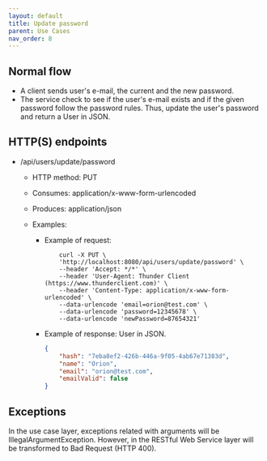```yaml
---
layout: default
title: Update password
parent: Use Cases
nav_order: 8
---
```


## Normal flow

* A client sends user's e-mail, the current and the new password.
* The service check to see if the user's e-mail exists and if the given password
  follow the password rules. Thus, update the user's password and return a
  User in JSON.

## HTTP(S) endpoints

* /api/users/update/password
  * HTTP method: PUT
  * Consumes: application/x-www-form-urlencoded
  * Produces: application/json
  * Examples:

    * Example of request:

        ```shell
            curl -X PUT \
            'http://localhost:8080/api/users/update/password' \
            --header 'Accept: */*' \
            --header 'User-Agent: Thunder Client (https://www.thunderclient.com)' \
            --header 'Content-Type: application/x-www-form-urlencoded' \
            --data-urlencode 'email=orion@test.com' \
            --data-urlencode 'password=12345678' \
            --data-urlencode 'newPassword=87654321'
        ```

    * Example of response: User in JSON.

        ```json
        {
            "hash": "7eba8ef2-426b-446a-9f05-4ab67e71383d",
            "name": "Orion",
            "email": "orion@test.com",
            "emailValid": false
        }
        ```

## Exceptions

In the use case layer, exceptions related with arguments will be
IllegalArgumentException. However, in the RESTful Web Service layer will be
transformed to Bad Request (HTTP 400).
